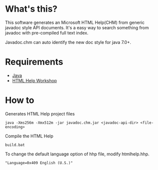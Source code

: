 # What's this?

This software generates an Microsoft HTML Help(CHM) from generic javadoc style API documents.
It's a easy way to search something from javadoc with pre-compiled full text index.

Javadoc.chm can auto identify the new doc style for java 7.0+.

# Requirements

* [Java](http://www.oracle.com/technetwork/java/javase/downloads/index.html)
* [HTML Help Workshop](http://msdn.microsoft.com/en-us/library/ms669985.aspx)

# How to

Generates HTML Help project files

```
java -Xms256m -Xmx512m -jar javadoc.chm.jar <javadoc-api-dir> <file-encoding>
```

Compile the HTML Help

```
build.bat
```

To change the default language option of hhp file, modify htmlhelp.hhp.

```
"Language=0x409 English (U.S.)"
```
